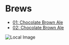 # Brews
 * [01: Chocolate Brown Ale](brews/01_chocolate_brown_ale.md)
 * [02: Chocolate Brown Ale](brews/02_chocolate_brown_ale_md.md)

![Local Image](/assets/.jpg)

